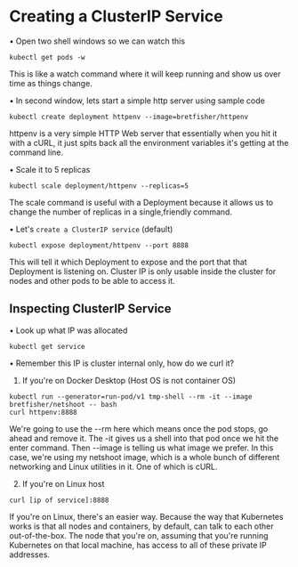 # Creating a ClusterIP Service

• Open two shell windows so we can watch this

```
kubectl get pods -w
```

This is like a watch command where it will keep running and show us over time as things change.

• In second window, lets start a simple http server using sample code

```
kubectl create deployment httpenv --image=bretfisher/httpenv
```

httpenv is a very simple HTTP Web server that essentially when you hit it with a cURL, it just spits back all the environment variables it's getting at the command line.

• Scale it to 5 replicas

```
kubectl scale deployment/httpenv --replicas=5
```

The scale command is useful with a Deployment because it allows us to change the number of replicas in a single,friendly command.

• Let's `create a ClusterIP service` (default)

```
kubectl expose deployment/httpenv --port 8888
```

This will tell it which Deployment to expose and the port that that Deployment is listening on.
Cluster IP is only usable inside the cluster for nodes and other pods to be able to access it.

## Inspecting ClusterIP Service

• Look up what IP was allocated

```
kubectl get service
```

• Remember this IP is cluster internal only, how do we curl it?

1. If you're on Docker Desktop (Host OS is not container OS)

```
kubectl run --generator=run-pod/v1 tmp-shell --rm -it --image bretfisher/netshoot -- bash
curl httpenv:8888
```

We're going to use the --rm here which means once the pod stops, go ahead and remove it. The -it gives us a shell into that pod once we hit the enter command. Then --image is telling us what image we prefer. In this case, we're using my netshoot image, which is a whole bunch of different networking and Linux utilities in it. One of which is cURL.

2. If you're on Linux host

```
curl [ip of service]:8888
```

If you're on Linux, there's an easier way. Because the way that Kubernetes works is that all nodes and containers, by default, can talk to each other out-of-the-box. The node that you're on, assuming that you're running Kubernetes on that local machine, has access to all of these private IP addresses.
